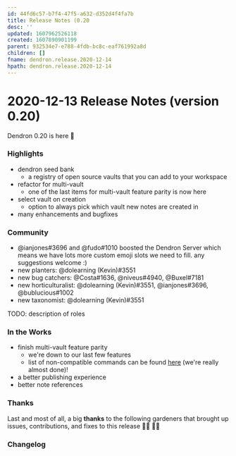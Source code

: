 ```yaml
---
id: 44fd6c57-b7f4-47f5-a632-d352d4f4fa7b
title: Release Notes (0.20
desc: ''
updated: 1607962526118
created: 1607890901199
parent: 932534e7-e788-4fdb-bc8c-eaf761992a8d
children: []
fname: dendron.release.2020-12-14
hpath: dendron.release.2020-12-14
---
```

# 2020-12-13 Release Notes (version 0.20)

Dendron 0.20 is here 🌱

### Highlights

- dendron seed bank
  - a registry of open source vaults that you can add to your workspace
- refactor for multi-vault
  - one of the last items for multi-vault feature parity is now here
- select vault on creation 
  - option to always pick which vault new notes are created in
- many enhancements and bugfixes

### Community

- @ianjones#3696 and @fudo#1010 boosted the Dendron Server which means we have lots more custom emoji slots we need to fill. any suggestions welcome :)
- new planters: @dolearning (Kevin)#3551
- new bug catchers: @Costa#1636, @niveus#4940, @Buxel#7181 
- new horticulturalist: @dolearning (Kevin)#3551, @ianjones#3696, @bublucious#1002 
- new taxonomist: @dolearning (Kevin)#3551

TODO: description of roles

### In the Works

- finish multi-vault feature parity 
  - we're down to our last few features
  - list of non-compatible commands can be found [here](24b176f1-685d-44e1-a1b0-1704b1a92ca0#known-issues) (we're really almost done)!
- a better publishing experience
- better note references 

### Thanks

Last and most of all, a big **thanks** to the following gardeners that brought up issues, contributions, and fixes to this release 👨‍🌾 👩‍🌾

### Changelog


